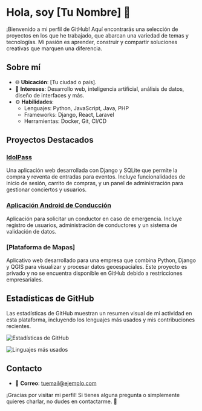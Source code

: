 # Hola, soy [Tu Nombre] 👋

¡Bienvenido a mi perfil de GitHub! Aquí encontrarás una selección de proyectos en los que he trabajado, que abarcan una variedad de temas y tecnologías. Mi pasión es aprender, construir y compartir soluciones creativas que marquen una diferencia.

## Sobre mí

- 🌐 **Ubicación**: [Tu ciudad o país].
- 🎨 **Intereses**: Desarrollo web, inteligencia artificial, análisis de datos, diseño de interfaces y más.
- ⚙️ **Habilidades**:
  - Lenguajes: Python, JavaScript, Java, PHP
  - Frameworks: Django, React, Laravel
  - Herramientas: Docker, Git, CI/CD

## Proyectos Destacados

### [IdolPass](https://github.com/AndresBerillo/Ticketera)
Una aplicación web desarrollada con Django y SQLite que permite la compra y reventa de entradas para eventos. Incluye funcionalidades de inicio de sesión, carrito de compras, y un panel de administración para gestionar conciertos y usuarios.

### [Aplicación Android de Conducción](https://github.com/AndresBerillo/Conduccion)
Aplicación para solicitar un conductor en caso de emergencia. Incluye registro de usuarios, administración de conductores y un sistema de validación de datos.

### [Plataforma de Mapas]
Aplicativo web desarrollado para una empresa que combina Python, Django y QGIS para visualizar y procesar datos geoespaciales. Este proyecto es privado y no se encuentra disponible en GitHub debido a restricciones empresariales.

## Estadísticas de GitHub

Las estadísticas de GitHub muestran un resumen visual de mi actividad en esta plataforma, incluyendo los lenguajes más usados y mis contribuciones recientes.

![Estadísticas de GitHub](https://github-readme-stats.vercel.app/api?username=AndresBerillo&show_icons=true&theme=radical)

![Linguajes más usados](https://github-readme-stats.vercel.app/api/top-langs/?username=AndresBerillo&layout=compact&theme=radical)

## Contacto

- 📧 **Correo**: [tuemail@ejemplo.com](mailto:andresberillo.01@gmail.com)

¡Gracias por visitar mi perfil! Si tienes alguna pregunta o simplemente quieres charlar, no dudes en contactarme. 🚀


